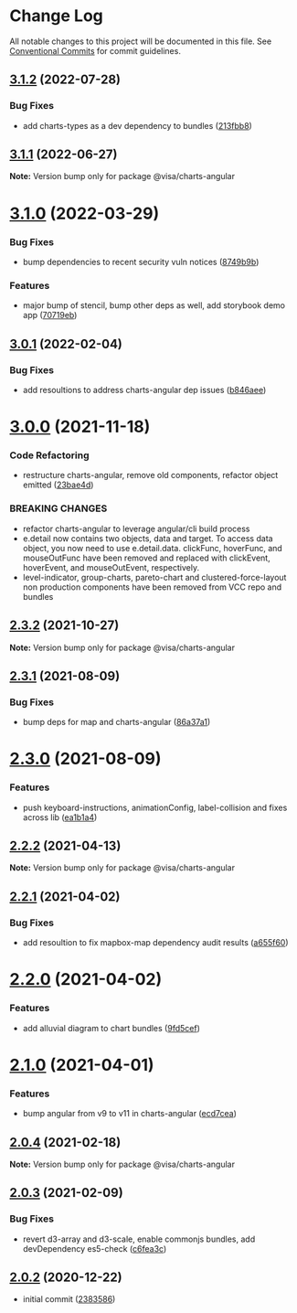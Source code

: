 # Change Log

All notable changes to this project will be documented in this file.
See [Conventional Commits](https://conventionalcommits.org) for commit guidelines.

## [3.1.2](https://github.com/visa/visa-chart-components/compare/@visa/charts-angular@3.1.1...@visa/charts-angular@3.1.2) (2022-07-28)


### Bug Fixes

* add charts-types as a dev dependency to bundles ([213fbb8](https://github.com/visa/visa-chart-components/commit/213fbb8dff8f55c64ee3d1a28e3d0017de76f374))





## [3.1.1](https://github.com/visa/visa-chart-components/compare/@visa/charts-angular@3.1.0...@visa/charts-angular@3.1.1) (2022-06-27)

**Note:** Version bump only for package @visa/charts-angular





# [3.1.0](https://github.com/visa/visa-chart-components/compare/@visa/charts-angular@3.0.1...@visa/charts-angular@3.1.0) (2022-03-29)


### Bug Fixes

* bump dependencies to recent security vuln notices ([8749b9b](https://github.com/visa/visa-chart-components/commit/8749b9b11aeba92ecf39fc36251cdcb8844a7a46))


### Features

* major bump of stencil, bump other deps as well, add storybook demo app ([70719eb](https://github.com/visa/visa-chart-components/commit/70719ebc7fa59dc169bcc7fea62b238bcfab6418))





## [3.0.1](https://github.com/visa/visa-chart-components/compare/@visa/charts-angular@3.0.0...@visa/charts-angular@3.0.1) (2022-02-04)


### Bug Fixes

* add resoultions to address charts-angular dep issues ([b846aee](https://github.com/visa/visa-chart-components/commit/b846aeef71b3c8dca87744bca7d2422dcf03527a))





# [3.0.0](https://github.com/visa/visa-chart-components/compare/@visa/charts-angular@2.3.2...@visa/charts-angular@3.0.0) (2021-11-18)


### Code Refactoring

* restructure charts-angular, remove old components, refactor object emitted ([23bae4d](https://github.com/visa/visa-chart-components/commit/23bae4d2f798c3e2f9aeda373014654a8655577f))


### BREAKING CHANGES

* refactor charts-angular to leverage angular/cli build process
* e.detail now contains two objects, data and target. To access data object, you now need to use e.detail.data. clickFunc, hoverFunc, and mouseOutFunc have been removed and replaced with clickEvent, hoverEvent, and mouseOutEvent, respectively.
* level-indicator, group-charts, pareto-chart and clustered-force-layout non production components have been removed from VCC repo and bundles





## [2.3.2](https://github.com/visa/visa-chart-components/compare/@visa/charts-angular@2.3.1...@visa/charts-angular@2.3.2) (2021-10-27)

**Note:** Version bump only for package @visa/charts-angular





## [2.3.1](https://github.com/visa/visa-chart-components/compare/@visa/charts-angular@2.3.0...@visa/charts-angular@2.3.1) (2021-08-09)


### Bug Fixes

* bump deps for map and charts-angular ([86a37a1](https://github.com/visa/visa-chart-components/commit/86a37a108f45b581e983a23e7a954c635fb3ced9))





# [2.3.0](https://github.com/visa/visa-chart-components/compare/@visa/charts-angular@2.2.2...@visa/charts-angular@2.3.0) (2021-08-09)


### Features

* push keyboard-instructions, animationConfig, label-collision and fixes across lib ([ea1b1a4](https://github.com/visa/visa-chart-components/commit/ea1b1a478b3ea9bcf07e76551a45a9adaaacdb47))





## [2.2.2](https://github.com/visa/visa-chart-components/compare/@visa/charts-angular@2.2.1...@visa/charts-angular@2.2.2) (2021-04-13)

**Note:** Version bump only for package @visa/charts-angular





## [2.2.1](https://github.com/visa/visa-chart-components/compare/@visa/charts-angular@2.2.0...@visa/charts-angular@2.2.1) (2021-04-02)


### Bug Fixes

* add resoultion to fix mapbox-map dependency audit results ([a655f60](https://github.com/visa/visa-chart-components/commit/a655f60c5b4d87f02d8ff85d524853268325eb7b))





# [2.2.0](https://github.com/visa/visa-chart-components/compare/@visa/charts-angular@2.1.0...@visa/charts-angular@2.2.0) (2021-04-02)


### Features

* add alluvial diagram to chart bundles ([9fd5cef](https://github.com/visa/visa-chart-components/commit/9fd5cef90db9a968c5a283ff065b1e5050842bfe))





# [2.1.0](https://github.com/visa/visa-chart-components/compare/@visa/charts-angular@2.0.3...@visa/charts-angular@2.1.0) (2021-04-01)


### Features

* bump angular from v9 to v11 in charts-angular ([ecd7cea](https://github.com/visa/visa-chart-components/commit/ecd7cea3356aac17372592643eafb0c66c9addd5))





## [2.0.4](https://github.com/visa/visa-chart-components/compare/@visa/charts-angular@2.0.3...@visa/charts-angular@2.0.4) (2021-02-18)

**Note:** Version bump only for package @visa/charts-angular

## [2.0.3](https://github.com/visa/visa-chart-components/compare/@visa/charts-angular@2.0.2...@visa/charts-angular@2.0.3) (2021-02-09)

### Bug Fixes

- revert d3-array and d3-scale, enable commonjs bundles, add devDependency es5-check ([c6fea3c](https://github.com/visa/visa-chart-components/commit/c6fea3c601dfc4650b52996721ead03a1b363e2b))

## [2.0.2](https://github.com/visa/visa-chart-components/tree/%40visa/charts-angular%402.0.2) (2020-12-22)

- initial commit ([2383586](https://github.com/visa/visa-chart-components/commit/238358698bb59b8f20f424eeedc7235f51e02037))
